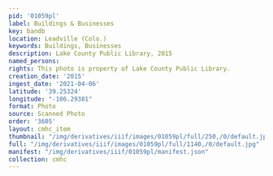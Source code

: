 ```yaml
---
pid: '01059pl'
label: Buildings & Businesses
key: bandb
location: Leadville (Colo.)
keywords: Buildings, Businesses
description: Lake County Public Library, 2015
named_persons: 
rights: This photo is property of Lake County Public Library.
creation_date: '2015'
ingest_date: '2021-04-06'
latitude: '39.25324'
longitude: "-106.29381"
format: Photo
source: Scanned Photo
order: '3605'
layout: cmhc_item
thumbnail: "/img/derivatives/iiif/images/01059pl/full/250,/0/default.jpg"
full: "/img/derivatives/iiif/images/01059pl/full/1140,/0/default.jpg"
manifest: "/img/derivatives/iiif/01059pl/manifest.json"
collection: cmhc
---
```

